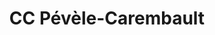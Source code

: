 ---
imageUrl: https://cyclopolis.lavilleavelo.org/cartes-minutes/PeveleCarembault_VAE.png
title: CC Pévèle-Carembault
description: ⚡🚲 Vélo à Assistance Electrique
link: https://cartes-minutes.lavilleavelo.org/cartovelo/carteminuteCCPevele-CarembaultVAE.html
index: 28
---